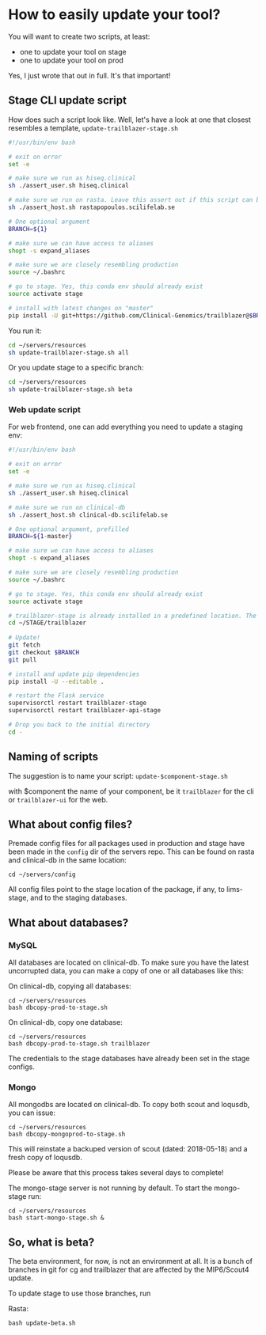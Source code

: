 # How to easily update your tool?

You will want to create two scripts, at least:

- one to update your tool on stage
- one to update your tool on prod

Yes, I just wrote that out in full. It's that important!

## Stage CLI update script

How does such a script look like. Well, let's have a look at one that closest resembles a template, `update-trailblazer-stage.sh`

```bash
#!/usr/bin/env bash

# exit on error
set -e

# make sure we run as hiseq.clinical
sh ./assert_user.sh hiseq.clinical

# make sure we run on rasta. Leave this assert out if this script can be run on all servers.
sh ./assert_host.sh rastapopoulos.scilifelab.se

# One optional argument
BRANCH=${1}

# make sure we can have access to aliases
shopt -s expand_aliases

# make sure we are closely resembling production
source ~/.bashrc

# go to stage. Yes, this conda env should already exist
source activate stage

# install with latest changes on "master"
pip install -U git+https://github.com/Clinical-Genomics/trailblazer@$BRANCH
```

You run it:
```bash
cd ~/servers/resources
sh update-trailblazer-stage.sh all
```

Or you update stage to a specific branch:
```bash
cd ~/servers/resources
sh update-trailblazer-stage.sh beta
```

### Web update script

For web frontend, one can add everything you need to update a staging env:

```bash
#!/usr/bin/env bash

# exit on error
set -e

# make sure we run as hiseq.clinical
sh ./assert_user.sh hiseq.clinical

# make sure we run on clinical-db
sh ./assert_host.sh clinical-db.scilifelab.se

# One optional argument, prefilled
BRANCH=${1-master}

# make sure we can have access to aliases
shopt -s expand_aliases

# make sure we are closely resembling production
source ~/.bashrc

# go to stage. Yes, this conda env should already exist
source activate stage

# trailblazer-stage is already installed in a predefined location. The repo should already be cloned
cd ~/STAGE/trailblazer
 
# Update!
git fetch
git checkout $BRANCH
git pull

# install and update pip dependencies
pip install -U --editable .

# restart the Flask service
supervisorctl restart trailblazer-stage
supervisorctl restart trailblazer-api-stage

# Drop you back to the initial directory
cd -
```

## Naming of scripts

The suggestion is to name your script: `update-$component-stage.sh`

with $component the name of your component, be it `trailblazer` for the cli or `trailblazer-ui` for the web.

## What about config files?

Premade config files for all packages used in production and stage have been made in the `config` dir of the servers repo. This can be found on rasta and clinical-db in the same location:

```
cd ~/servers/config
```

All config files point to the stage location of the package, if any, to lims-stage, and to the staging databases.

## What about databases?

### MySQL

All databases are located on clinical-db. To make sure you have the latest uncorrupted data, you can make a copy of one or all databases like this:

On clinical-db, copying all databases:
```
cd ~/servers/resources
bash dbcopy-prod-to-stage.sh
```

On clinical-db, copy one database:
```
cd ~/servers/resources
bash dbcopy-prod-to-stage.sh trailblazer
```

The credentials to the stage databases have already been set in the stage configs.

### Mongo

All mongodbs are located on clinical-db. To copy both scout and loqusdb, you can issue:

```
cd ~/servers/resources
bash dbcopy-mongoprod-to-stage.sh
```

This will reinstate a backuped version of scout (dated: 2018-05-18) and a fresh copy of loqusdb.

Please be aware that this process takes several days to complete!

The mongo-stage server is not running by default. To start the mongo-stage run:

```
cd ~/servers/resources
bash start-mongo-stage.sh &
```

## So, what is beta?

The beta environment, for now, is not an environment at all. It is a bunch of branches in git for cg and trailblazer that are affected by the MIP6/Scout4 update.

To update stage to use those branches, run

Rasta:
```
bash update-beta.sh
```
